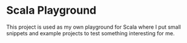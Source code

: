 Scala Playground
===============
This project is used as my own playground for Scala where I put small snippets and example projects to test something interesting for me.
